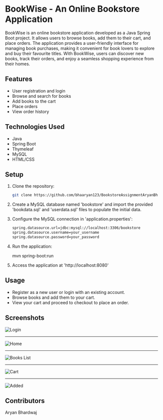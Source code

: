 # BookWise - An Online Bookstore Application

BookWise is an online bookstore application developed as a Java Spring Boot project. It allows users to browse books, add them to their cart, and place orders. The application provides a user-friendly interface for managing book purchases, making it convenient for book lovers to explore and buy their favourite titles. With BookWise, users can discover new books, track their orders, and enjoy a seamless shopping experience from their homes.

## Features

- User registration and login
- Browse and search for books
- Add books to the cart
- Place orders
- View order history

## Technologies Used

- Java
- Spring Boot
- Thymeleaf
- MySQL
- HTML/CSS

## Setup

1. Clone the repository:

   ```bash
   git clone https://github.com/bhaaryan123/BookstoreAssignmentAryanBhardwaj.git

2. Create a MySQL database named 'bookstore' and import the provided 'bookdata.sql' and 'userdata.sql' files to populate the initial data.

3. Configure the MySQL connection in 'application.properties':

   ```bash
   spring.datasource.url=jdbc:mysql://localhost:3306/bookstore
   spring.datasource.username=your_username
   spring.datasource.password=your_password

4. Run the application:

   mvn spring-boot:run

5. Access the application at 'http://localhost:8080'

## Usage

- Register as a new user or login with an existing account.
- Browse books and add them to your cart.
- View your cart and proceed to checkout to place an order.

## Screenshots
   <img src="assets/Bookstore-SpringBoot-Login.png" alt="Login">
   <hr>
   <img src="assets/Bookstore-SpringBoot-Home.png" alt="Home">
   <hr>
   <img src="assets/Bookstore-SpringBoot-BooksList.png" alt="Books List">
   <hr>
   <img src="assets/Bookstore-SpringBoot-Cart.png" alt="Cart">
   <hr>
   <img src="assets/Bookstore-SpringBoot-Added.png" alt="Added">

## Contributors

Aryan Bhardwaj





